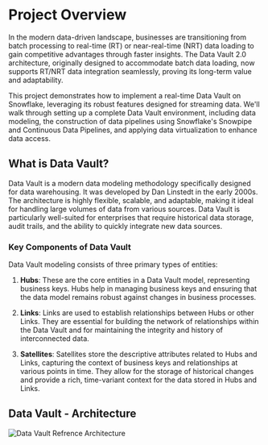 # Project Overview

In the modern data-driven landscape, businesses are transitioning from batch processing to real-time (RT) or near-real-time (NRT) data loading to gain competitive advantages through faster insights. The Data Vault 2.0 architecture, originally designed to accommodate batch data loading, now supports RT/NRT data integration seamlessly, proving its long-term value and adaptability.

This project demonstrates how to implement a real-time Data Vault on Snowflake, leveraging its robust features designed for streaming data. We'll walk through setting up a complete Data Vault environment, including data modeling, the construction of data pipelines using Snowflake's Snowpipe and Continuous Data Pipelines, and applying data virtualization to enhance data access.

## What is Data Vault?

Data Vault is a modern data modeling methodology specifically designed for data warehousing. It was developed by Dan Linstedt in the early 2000s. The architecture is highly flexible, scalable, and adaptable, making it ideal for handling large volumes of data from various sources. Data Vault is particularly well-suited for enterprises that require historical data storage, audit trails, and the ability to quickly integrate new data sources.

### Key Components of Data Vault

Data Vault modeling consists of three primary types of entities:

1. **Hubs**: These are the core entities in a Data Vault model, representing business keys. Hubs help in managing business keys and ensuring that the data model remains robust against changes in business processes.

2. **Links**: Links are used to establish relationships between Hubs or other Links. They are essential for building the network of relationships within the Data Vault and for maintaining the integrity and history of interconnected data.

3. **Satellites**: Satellites store the descriptive attributes related to Hubs and Links, capturing the context of business keys and relationships at various points in time. They allow for the storage of historical changes and provide a rich, time-variant context for the data stored in Hubs and Links.

## Data Vault - Architecture
![Data Vault Refrence Architecture](image/DataVault-Architecture.png)
